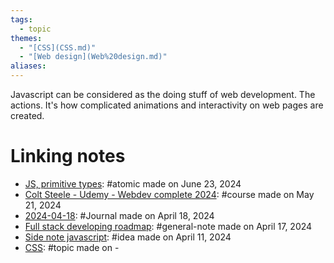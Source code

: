 ```yaml
---  
tags:  
  - topic  
themes:  
  - "[CSS](CSS.md)"  
  - "[Web design](Web%20design.md)"  
aliases:   
---  
```

  
Javascript can be considered as the doing stuff of web development. The actions. It's how complicated animations and interactivity on web pages are created.  
# Linking notes  
- [JS, primitive types](./JS,%20primitive%20types.md): #atomic made on June 23, 2024  
- [Colt Steele - Udemy - Webdev complete 2024](../Courses/Colt%20Steele%20-%20Udemy%20-%20Webdev%20complete%202024.md): #course made on May 21, 2024  
- [2024-04-18](../../../2024-04-18.md): #Journal made on April 18, 2024  
- [Full stack developing roadmap](./Full%20stack%20developing%20roadmap.md): #general-note made on April 17, 2024  
- [Side note javascript](../Ideas/Side%20note%20javascript.md): #idea made on April 11, 2024  
- [CSS](./CSS.md): #topic made on \-  
